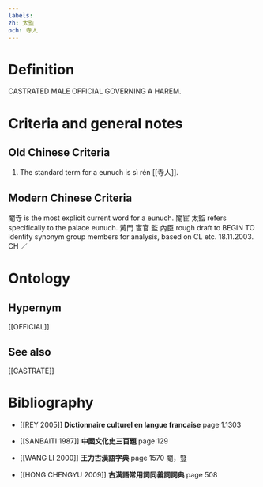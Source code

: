 ```yaml
---
labels: 
zh: 太監
och: 寺人
---
```


# Definition
CASTRATED MALE OFFICIAL GOVERNING A HAREM.
# Criteria and general notes
## Old Chinese Criteria
1. The standard term for a eunuch is sì rén [[寺人]].
## Modern Chinese Criteria
閹寺 is the most explicit current word for a eunuch.
閹宦
太監 refers specifically to the palace eunuch.
黃門
宦官
監
內臣
rough draft to BEGIN TO identify synonym group members for analysis, based on CL etc. 18.11.2003. CH ／
# Ontology

## Hypernym
[[OFFICIAL]]
## See also
[[CASTRATE]]
# Bibliography
- [[REY 2005]]
**Dictionnaire culturel en langue francaise** page 1.1303

- [[SANBAITI 1987]]
**中國文化史三百題** page 129

- [[WANG LI 2000]]
**王力古漢語字典** page 1570
閹，豎
- [[HONG CHENGYU 2009]]
**古漢語常用詞同義詞詞典** page 508
